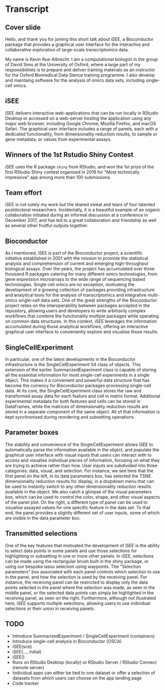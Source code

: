 # Transcript

## Cover slide

Hello, and thank you for joining this short talk about iSEE, a Bioconductor package that provides a graphical user interface for the interactive and collaborative exploration of large-scale transcriptomics data.

My name is Kevin Rue-Albrecht. I am a computational biologist in the group of David Sims at the University of Oxford, where a large part of my responsibilities is to prepare and deliver training materials as an instructor for the Oxford Biomedical Data Sience training programme.
I also develop and maintaing software for the analysis of omics data sets, including single-cell omics.

## iSEE

iSEE delivers interactive web-applications that can be run locally in RStudio Desktop or accessed on a web-server hosting the application using any major web browser, including Google Chrome, Mozilla Firefox, and macOS Safari.
The graphical user interface includes a range of panels, each with a dedicated functionality, from dimensionality reduction results, to sample or gene metadata, or values from experimental assays.

## Winners of the 1st Rstudio Shiny Contest

iSEE uses the R package `shiny` from RStudio, and won the 1st prize of the first RStudio Shiny contest organised in 2019 for "Most technically impressive" app among more than 100 submissions.

## Team effort

iSEE is not solely my work but the shared sweat and tears of four talented postdoctoral researchers.
Incidentally, it is a beautiful example of an organic collaboration initiated during an informal discussion at a conference in December 2017, and has led to a great collaboration and friendship as well as several other fruitful outputs together.

## Bioconductor

As I mentioned, iSEE is part of the Bioconductor project, a scientific initiative established in 2001 with the mission to promote the statistical analysis and comprehension of current and emerging high-throughput biological assays.
Over the years, the project has accumulated over three thousand R packages catering for many different omics technologies, from gene expression microarrays to the wide range of sequencing based technologies.
Single cell omics are no exception, motivating the development of a growing collection of packages providing infrastructure and analytical tools for the analysis of transcriptomics and integrative multi-omics single-cell data sets.
One of the great strengths of the Bioconductor project relies on the interoperability between packages accepted in the repository, allowing users and developers to write arbitrarily complex workflows that combine the functionality multiple packages while operating on common data structures.
In this context, iSEE leverages the information accumulated during those analytical workflows, offering an interactive graphical user interface to conveniently explore and visualise those results.

## SingleCellExperiment

In particular, one of the latest developments in the Bioconductor infrastructure is the SingleCellExperiment S4 class of objects. This extension of the earlier SummarizedExperiment class is capable of storing all the essential information for most single-cell experiments in a single object. This makes it a convenient and powerful data structure that has become the currency for Bioconductor packages processing single-cell data. At its core, the SingleCellExperiment class stores the raw and transformed assay data for each feature and cell in matrix format. Additional experimental metadata for both features and cells can be stored in DataFrames, while the matrices of dimensionality reduction results are stored in a separate component of the same object. All of that information is kept synchronised during reordering and subsetting operations.

## Parameter boxes

The stability and convenience of the SingleCellExperiment allows iSEE to automatically parse the information available in the object, and populate the graphical user interface with visual inputs that users can interact with to access and visualise individual pieces of information, focusing on what they are trying to achieve rather than how.
User inputs are subdivided into three categories: data, visual, and selection.
For instance, we see here that the first panel on the left, in its data parameters box, has selected the TSNE dimensionality reduction results for display, in a dropdown menu that can be used to instantly switch to any other dimensionality reduction results available in the object. We also catch a glimpse of the visual parameters box, which can be used to control the color, shape, and other visual aspects of the panel plot.
On the right, a different type of panel can be used to visualise assayed values for one specific feature in the data set. To that end, the panel provides a slightly different set of user inputs, some of which are visible in the data parameter box.

## Transmitted selections

One of the key features that motivated the development of iSEE is the ability to select data points in some panels and use those selections for highlighting or subsetting in one or more other panels.
In iSEE, selections can be made using the rectangular brush built in the shiny package, or using our bespoke lasso selection using waypoints.
The "Selection parameters" box associated with each panel controls which selection to use in the panel, and how the selection is used by the receiving panel.
For instance, the receiving panel can be restricted to display only the data points selected in the panel where the selection was made, as seen in the middle panel, or the selected data points can simply be highlighted in the receiving panel, as seen on the right. 
Furthermore, although not illustrated here, iSEE supports multiple selections, allowing users to use individual selections or their union in receiving panels.

## TODO

- Introduce SummarizedExperiment / SingleCellExperiment (containers)
- Introduce single-cell analysis in Bioconductor (OSCA)
- iSEE(sce)
- iSEE(..., initial)
- iSEE()
- Runs on RStudio Desktop (locally) or RStudio Server / RStudio Connect (remote server)
- Individual apps can either be tied to one dataset or offer a selection of datasets from which users can choose on the app landing page
- Code tracker

